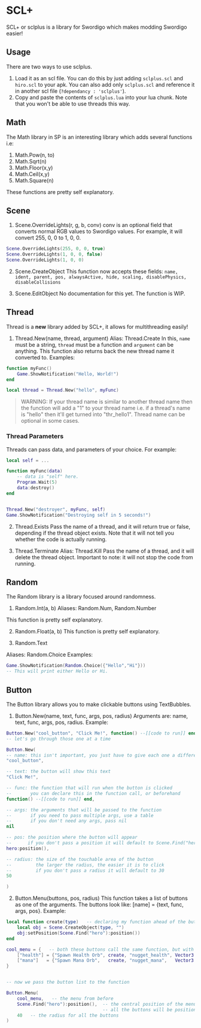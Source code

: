 # SCL+
SCL+ or sclplus is a library for Swordigo which makes modding Swordigo easier!

## Usage

There are two ways to use sclplus.

1. Load it as an scl file. You can do this by just adding `sclplus.scl` and `hiro.scl` to your apk. You can also add only `sclplus.scl` and reference it in another scl file (`?dependancy : 'sclplus'`).
2. Copy and paste the contents of `sclplus.lua` into your lua chunk. Note that you won't be able to use threads this way.

## Math
The Math library in SP is an interesting library which adds several functions i.e:
1. Math.Pow(n, to)
2. Math.Sqrt(n)
3. Math.Floor(x,y)
4. Math.Ceil(x,y)
5. Math.Square(n)
   
These functions are pretty self explanatory.

## Scene
1. Scene.OverrideLights(r, g, b, conv)
conv is an optional field that converts normal RGB values to Swordigo values. For example, it will convert 255, 0, 0 to 1, 0, 0.
```lua
Scene.OverrideLights(255, 0, 0, true)
Scene.OverrideLights(1, 0, 0, false)
Scene.OverrideLights(1, 0, 0)
```

2. Scene.CreateObject
This function now accepts these fields: `name, ident, parent, pos, alwaysActive, hide, scaling, disablePhysics, disableCollisions`

3. Scene.EditObject
No documentation for this yet. The function is WIP.

## Thread
Thread is a **new** library added by SCL+, it allows for multithreading easily!

1. Thread.New(name, thread, argument)
Alias: Thread.Create
In this, `name` must be a string, `thread` must be a function and `argument` can be anything.
This function also returns back the new thread name it converted to.
Examples:
```lua
function myFunc()
    Game.ShowNotification("Hello, World!")
end

local thread = Thread.New("hello", myFunc)

```
> WARNING: If your thread name is similar to another thread name then the function will add a "1" to your thread name i.e. if a thread's name is "hello" then it'll get turned into "thr_hello1". Thread name can be optional in some cases. 

### Thread Parameters
Threads can pass data, and parameters of your choice. For example:
```lua
local self = ...

function myFunc(data)
    -- data is "self" here.
    Program.Wait(5)
    data:destroy()
end


Thread.New("destroyer", myFunc, self)
Game.ShowNotification("Destroying self in 5 seconds!")
```

2. Thread.Exists
Pass the name of a thread, and it will return true or false, depending if the thread object exists. Note that it will not tell you whether the code is actually running.

3. Thread.Terminate
Alias: Thread.Kill
Pass the name of a thread, and it will delete the thread object. Important to note: it will not stop the code from running.

## Random
The Random library is a library focused around randomness.
1. Random.Int(a, b)
Aliases: Random.Num, Random.Number

This function is pretty self explanatory.

2. Random.Float(a, b)
This function is pretty self explanatory.

3. Random.Text

Aliases: Random.Choice
Examples:
```lua
Game.ShowNotification(Random.Choice({"Hello","Hi"}))
-- This will print either Hello or Hi.
```

## Button
The Button library allows you to make clickable buttons using TextBubbles.
1. Button.New(name, text, func, args, pos, radius)
Arguments are: name, text, func, args, pos, radius.
Example:
```lua
Button.New("cool_button", "Click Me!", function() --[[code to run]] end, nil, hero:position(), 50)
-- let's go through those one at a time

Button.New(
-- name: this isn't important, you just have to give each one a different name
"cool_button",

-- text: the button will show this text
"Click Me!",

-- func: the function that will run when the button is clicked
--       you can declare this in the function call, or beforehand
function() --[[code to run]] end,

-- args: the arguments that will be passed to the function
--       if you need to pass multiple args, use a table
--       if you don't need any args, pass nil
nil

-- pos: the position where the button will appear
--      if you don't pass a position it will default to Scene.Find("hero"):position()+Vector3.New(0,40)
hero:position(),

-- radius: the size of the touchable area of the button
--         the larger the radius, the easier it is to click
--         if you don't pass a radius it will default to 30
50

)

```
2. Button.Menu(buttons, pos, radius)
This function takes a list of buttons as one of the arguments. The buttons look like: [name] = {text, func, args, pos}.
Example:
```lua
local function create(type)   -- declaring my function ahead of the button list
    local obj = Scene.CreateObject(type, "")
    obj:setPosition(Scene.Find("hero"):position())
end

cool_menu = {   -- both these buttons call the same function, but with different arguments
    ["health"] = {"Spawn Health Orb", create, "nugget_health", Vector3.New(-50)},
    ["mana"]   = {"Spawn Mana Orb",   create, "nugget_mana",   Vector3.New(50)},
}


-- now we pass the button list to the function

Button.Menu(
    cool_menu,   -- the menu from before
    Scene.Find("hero"):position(),  -- the central position of the menu
                                    -- all the buttons will be positioned relative to this
    40   -- the radius for all the buttons
)
```
